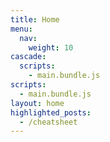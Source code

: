 ```yaml
---
title: Home
menu:
  nav:
    weight: 10
cascade:
  scripts:
    - main.bundle.js
scripts:
  - main.bundle.js
layout: home
highlighted_posts:
  - /cheatsheet
---
```


